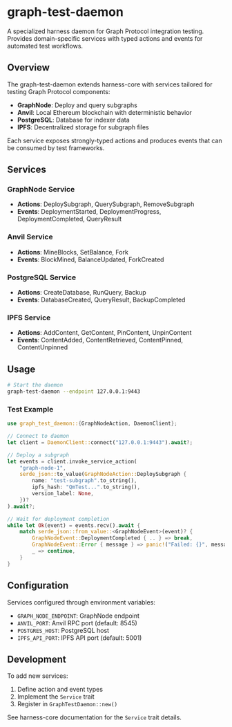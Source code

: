 # graph-test-daemon

A specialized harness daemon for Graph Protocol integration testing. Provides domain-specific services with typed actions and events for automated test workflows.

## Overview

The graph-test-daemon extends harness-core with services tailored for testing Graph Protocol components:

- **GraphNode**: Deploy and query subgraphs
- **Anvil**: Local Ethereum blockchain with deterministic behavior
- **PostgreSQL**: Database for indexer data
- **IPFS**: Decentralized storage for subgraph files

Each service exposes strongly-typed actions and produces events that can be consumed by test frameworks.

## Services

### GraphNode Service
- **Actions**: DeploySubgraph, QuerySubgraph, RemoveSubgraph
- **Events**: DeploymentStarted, DeploymentProgress, DeploymentCompleted, QueryResult

### Anvil Service
- **Actions**: MineBlocks, SetBalance, Fork
- **Events**: BlockMined, BalanceUpdated, ForkCreated

### PostgreSQL Service
- **Actions**: CreateDatabase, RunQuery, Backup
- **Events**: DatabaseCreated, QueryResult, BackupCompleted

### IPFS Service
- **Actions**: AddContent, GetContent, PinContent, UnpinContent
- **Events**: ContentAdded, ContentRetrieved, ContentPinned, ContentUnpinned

## Usage

```bash
# Start the daemon
graph-test-daemon --endpoint 127.0.0.1:9443
```

### Test Example

```rust
use graph_test_daemon::{GraphNodeAction, DaemonClient};

// Connect to daemon
let client = DaemonClient::connect("127.0.0.1:9443").await?;

// Deploy a subgraph
let events = client.invoke_service_action(
    "graph-node-1",
    serde_json::to_value(GraphNodeAction::DeploySubgraph {
        name: "test-subgraph".to_string(),
        ipfs_hash: "QmTest...".to_string(),
        version_label: None,
    })?
).await?;

// Wait for deployment completion
while let Ok(event) = events.recv().await {
    match serde_json::from_value::<GraphNodeEvent>(event)? {
        GraphNodeEvent::DeploymentCompleted { .. } => break,
        GraphNodeEvent::Error { message } => panic!("Failed: {}", message),
        _ => continue,
    }
}
```

## Configuration

Services configured through environment variables:
- `GRAPH_NODE_ENDPOINT`: GraphNode endpoint
- `ANVIL_PORT`: Anvil RPC port (default: 8545)
- `POSTGRES_HOST`: PostgreSQL host
- `IPFS_API_PORT`: IPFS API port (default: 5001)

## Development

To add new services:
1. Define action and event types
2. Implement the `Service` trait
3. Register in `GraphTestDaemon::new()`

See harness-core documentation for the `Service` trait details.
